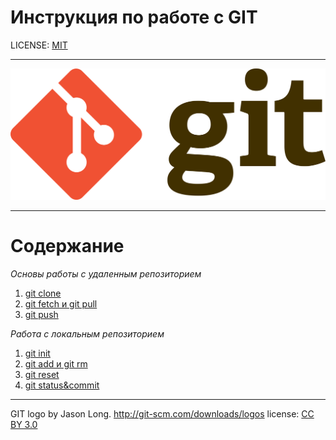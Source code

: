# Инструкция по работе с GIT


LICENSE: [MIT](license.md)

___

![GIT LOGO](./accets/1920px-Git-logo.svg.png)
___

# Содержание 
_Основы работы с удаленным репозиторием_

1. [git clone](/clone.md)
2. [git fetch и git pull](./full.md)
3. [git push](./push.md)

_Работа с локальным репозиторием_
1. [git init](./init.md)
2. [git add и git rm](./add.md)
3. [git reset](./resit.md)
4. [git status&commit](./resit.md)


___
GIT logo by Jason Long. http://git-scm.com/downloads/logos license: [CC BY 3.0](https://creativecommons.org/licenses/by/3.0/deed.ru)